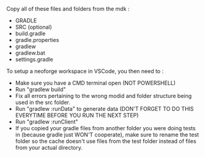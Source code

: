 Copy all of these files and folders from the mdk :
* GRADLE
* SRC (optional)
* build.gradle
* gradle.properties
* gradlew
* gradlew.bat
* settings.gradle

To setup a neoforge workspace in VSCode, you then need to :
* Make sure you have a CMD terminal open (NOT POWERSHELL)
* Run "gradlew build"
* Fix all errors pertaining to the wrong modid and folder structure being used in the src folder.
* Run "gradlew :runData" to generate data (DON'T FORGET TO DO THIS EVERYTIME BEFORE YOU RUN THE NEXT STEP)
* Run "gradlew :runClient"
* If you copied your gradle files from another folder you were doing tests in (because gradle just WON'T cooperate), make sure to rename the test folder so the cache doesn't use files from the test folder instead of files from your actual directory.